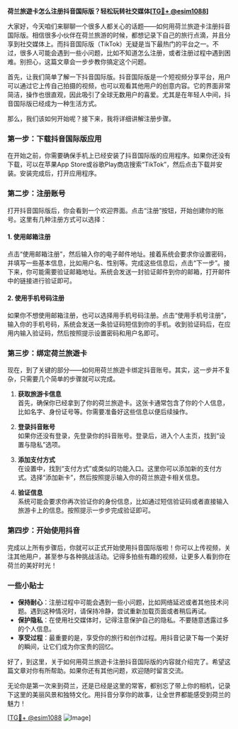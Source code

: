 **荷兰旅遊卡怎么注册抖音国际版？轻松玩转社交媒体[[TG💪+ @esim1088](https://t.me/s/esim1088)]**

大家好，今天咱们来聊聊一个很多人都关心的话题——如何用荷兰旅遊卡注册抖音国际版。相信很多小伙伴在荷兰旅游的时候，都想记录下自己的旅行点滴，并且分享到社交媒体上。而抖音国际版（TikTok）无疑是当下最热门的平台之一。不过，很多人可能会遇到一些小问题，比如不知道怎么注册，或者注册过程中遇到困难。别担心，这篇文章会一步步教你搞定这个问题。

首先，让我们简单了解一下抖音国际版。抖音国际版是一个短视频分享平台，用户可以通过它上传自己拍摄的视频，也可以观看其他用户的创意内容。它的界面非常简洁，操作也很直观，因此吸引了全球无数用户的喜爱。尤其是在年轻人中间，抖音国际版已经成为一种生活方式。

那么，我们该如何开始呢？接下来，我将详细讲解注册步骤。

### **第一步：下载抖音国际版应用**
在开始之前，你需要确保手机上已经安装了抖音国际版的应用程序。如果你还没有下载，可以在苹果App Store或谷歌Play商店搜索“TikTok”，然后点击下载并安装。安装完成后，打开应用程序。

### **第二步：注册账号**
打开抖音国际版后，你会看到一个欢迎界面。点击“注册”按钮，开始创建你的账号。这里有几种注册方式可以选择：

#### **1. 使用邮箱注册**
点击“使用邮箱注册”，然后输入你的电子邮件地址。接着系统会要求你设置密码，并填写一些基本信息，比如用户名、性别等。完成这些信息后，点击“下一步”。接下来，你可能需要验证邮箱地址。系统会发送一封验证邮件到你的邮箱，打开邮件中的链接进行验证即可。

#### **2. 使用手机号码注册**
如果你不想使用邮箱注册，也可以选择用手机号码注册。点击“使用手机号注册”，输入你的手机号码，系统会发送一条验证码短信到你的手机。收到验证码后，在应用内输入验证码，然后按照提示设置密码和用户名即可。

### **第三步：绑定荷兰旅遊卡**
现在，到了关键的部分——如何用荷兰旅遊卡绑定抖音账号。其实，这一步并不复杂，只需要几个简单的步骤就可以完成。

1. **获取旅游卡信息**  
   首先，确保你已经拿到了你的荷兰旅遊卡。这张卡通常包含了你的个人信息，比如名字、身份证号等。你需要准备好这些信息以便后续操作。

2. **登录抖音账号**  
   如果你还没有登录，先登录你的抖音账号。登录后，进入个人主页，找到“设置与隐私”选项。

3. **添加支付方式**  
   在设置中，找到“支付方式”或类似的功能入口。这里你可以添加新的支付方式。选择“添加新卡”，然后按照提示输入你的荷兰旅遊卡相关信息。

4. **验证信息**  
   系统可能会要求你再次验证你的身份信息，比如通过短信验证码或者直接输入旅游卡上的信息。按照提示一步步完成验证即可。

### **第四步：开始使用抖音**
完成以上所有步骤后，你就可以正式开始使用抖音国际版啦！你可以上传视频，关注其他用户，甚至参与各种挑战活动。记得多拍些有趣的视频，让更多人看到你在荷兰的美好时光！

### **一些小贴士**
- **保持耐心**：注册过程中可能会遇到一些小问题，比如网络延迟或者其他技术问题。遇到这种情况时，请保持冷静，尝试重新加载页面或者稍后再试。
- **保护隐私**：在使用社交媒体时，记得注意保护自己的隐私。不要随意透露过多的个人信息。
- **享受过程**：最重要的是，享受你的旅行和创作过程。用抖音记录下每一个美好的瞬间，让它们成为你宝贵的回忆。

好了，到这里，关于如何用荷兰旅遊卡注册抖音国际版的内容就介绍完了。希望这篇文章对你有所帮助。如果你还有其他问题，欢迎随时留言交流。

无论你是第一次来到荷兰，还是已经是这里的常客，都别忘了带上你的相机，记录下这里的美丽风景和独特文化。用抖音分享你的故事，让全世界都能感受到荷兰的魅力！

[[TG💪+ @esim1088](https://t.me/s/esim1088) ![Image](https://i.postimg.cc/4NQfJmqS/Snipaste-2025-05-13-00-14-12.png)]